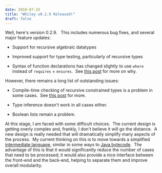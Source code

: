```yaml
---
date: 2010-07-25
title: "Whiley v0.2.9 Released!"
draft: false
---
```


Well, here's version 0.2.9.   This includes numerous bug fixes, and several major feature updates:
   * Support for recursive algebraic datatypes

   * Improved support for type testing, particularly of recursive types

   * Syntax of function declarations has changed slightly to use `where` instead of `requires` + `ensures`.  See [this post](http://whiley.org/2010/07/23/thinking-about-pre-and-post-conditions-in-whiley/) for more on why.


However, there remains a long list of outstanding issues:
   * Compile-time checking of recursive constrained types is a problem in some cases.  See [this post](http://whiley.org/2010/07/25/thinking-about-recursive-constrained-types-in-whiley/) for more.

   * Type inference doesn't work in all cases either.

   * Boolean lists remain a problem.


At this stage, I am faced with some difficult choices.  The current design is getting overly complex and, frankly, I don't believe it will go the distance.  A new design is really needed that will dramatically simplify many aspects of the process.  My current thinking on this is to move towards a simplified [intermediate language](http://wikipedia.org/wiki/intermediate_language), similar in some ways to [Java bytecode](http://wikipedia.org/wiki/Java_bytecode).  The advantage of this is that it would significantly reduce the number of cases that need to be processed; it would also provide a nice interface between the front-end and the back-end, helping to separate them and improve overall modularity.
